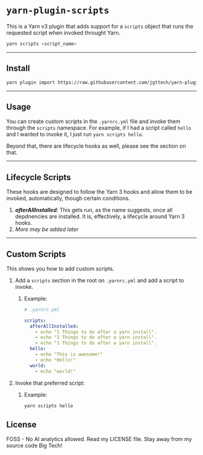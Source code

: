 # `yarn-plugin-scripts`

This is a Yarn v3 plugin that adds support for a `scripts` object that runs the requested script when invoked throught Yarn.

```bash
yarn scripts <script_name>
```

---

## Install

```bash
yarn plugin import https://raw.githubusercontent.com/jgttech/yarn-plugin-scripts/0.0.3/bundles/@yarnpkg/plugin-scripts.js
```

---

## Usage

You can create custom scripts in the `.yarnrc.yml` file and invoke them through the `scripts` namespace. For example, if I had a script called `hello` and I wanted to invoke it, I just run `yarn scripts hello`.

Beyond that, there are lifecycle hooks as well, please see the section on that.

---

## Lifecycle Scripts

These hooks are designed to follow the Yarn 3 hooks and allow them to be invoked, automatically, though certain conditions.

1. ***afterAllInstalled***: This gets run, as the name suggests, once all depdnencies are installed. It is, effectively, a lifecycle around Yarn 3 hooks.
2. *More may be added later*

---

## Custom Scripts

This shows you how to add custom scripts.

1. Add a `scripts` section in the root on `.yarnrc.yml` and add a script to invoke.
   1. Example:
      ```yaml
      # .yarnrc.yml

      scripts:
        afterAllInstalled:
          - echo "1 Things to do after a yarn install".
          - echo "2 Things to do after a yarn install".
          - echo "3 Things to do after a yarn install".
        hello:
          - echo "This is awesome!"
          - echo "Hello!"
        world:
          - echo "world!"
      ```

2. Invoke that preferred script:
   1. Example:
      ```bash
      yarn scripts hello
      ```

## License

FOSS - No AI analytics allowed. Read my LICENSE file. Stay away from my source code Big Tech!
